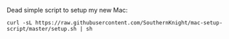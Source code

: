 Dead simple script to setup my new Mac:

```shell
curl -sL https://raw.githubusercontent.com/SouthernKnight/mac-setup-script/master/setup.sh | sh
```

